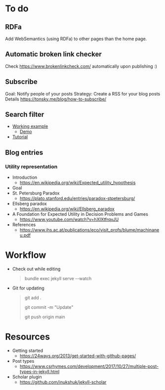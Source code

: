 # To do

## RDFa

Add WebSemantics (using RDFa) to other pages than the home page.

## Automatic broken link checker

Check https://www.brokenlinkcheck.com/ automatically upon publishing :)

## Subscribe

Goal: Notify people of your posts
Strategy: Create a RSS for your blog posts
Details
	https://tonsky.me/blog/how-to-subscribe/

## Search filter

- [Working example](https://cristianpb.github.io/blog/amp-search-jekyll)
  - [Demo](https://cristianpb.github.io/blog)
- [Tutorial](https://learn.cloudcannon.com/jekyll-search/)

## Blog entries

### Utility representation

- Introduction
  - https://en.wikipedia.org/wiki/Expected_utility_hypothesis
- Goal
- St. Petersburg Paradox
  - https://plato.stanford.edu/entries/paradox-stpetersburg/
- Ellsberg paradox
  - https://en.wikipedia.org/wiki/Ellsberg_paradox
- A Foundation for Expected Utility in Decision Problems and Games
  - https://www.youtube.com/watch?v=hXIXtfrqvJU
- References
  - https://www.ihs.ac.at/publications/eco/visit_profs/blume/machinaneu.pdf

# Workflow

- Check out while editing
  
  > bundle exec jekyll serve --watch

- Git for updating
  
  > git add .
  > 
  > git commit -m "Update"
  > 
  > git push origin main

# Resources

- Getting started
  - https://24ways.org/2013/get-started-with-github-pages/
- Post types
  - https://www.csrhymes.com/development/2017/10/27/multiple-post-types-in-jekyll.html
- Scholar plugin
  - https://github.com/inukshuk/jekyll-scholar
